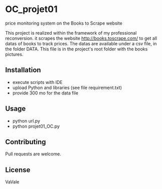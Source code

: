 # OC_projet01
price monitoring system on the Books to Scrape website

This project is realized within the framework of my professional reconversion.
it scrapes the website http://books.toscrape.com/ to get all datas
of books to track prices. The datas are available under a csv file,
in the folder DATA. This file is in the  project's root folder with  the books pictures.

 

## Installation

 - execute scripts with IDE
 - upload Python and libraries (see file requirement.txt)
 - provide 300 mo for the data file

## Usage

- python url.py
- python projet01_OC.py


## Contributing

Pull requests are welcome.

## License

VaVale
